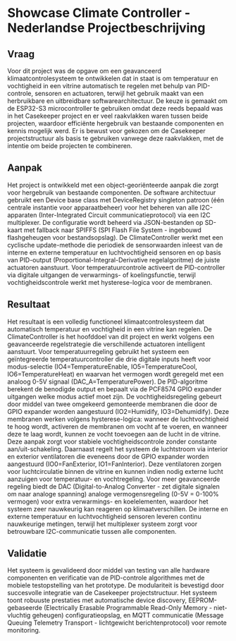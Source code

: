 # Showcase Climate Controller - Nederlandse Projectbeschrijving

## Vraag

Voor dit project was de opgave om een geavanceerd klimaatcontrolesysteem te ontwikkelen dat in staat is om temperatuur en vochtigheid in een vitrine automatisch te regelen met behulp van PID-controle, sensoren en actuatoren, terwijl het gebruik maakt van een herbruikbare en uitbreidbare softwarearchitectuur. De keuze is gemaakt om de ESP32-S3 microcontroller te gebruiken omdat deze reeds bepaald was in het Casekeeper project en er veel raakvlakken waren tussen beide projecten, waardoor efficiënte hergebruik van bestaande componenten en kennis mogelijk werd. Er is bewust voor gekozen om de Casekeeper projectstructuur als basis te gebruiken vanwege deze raakvlakken, met de intentie om beide projecten te combineren.

## Aanpak

Het project is ontwikkeld met een object-georiënteerde aanpak die zorgt voor hergebruik van bestaande componenten. De software architectuur gebruikt een Device base class met DeviceRegistry singleton patroon (één centrale instantie voor apparaatbeheer) voor het beheren van alle I2C-apparaten (Inter-Integrated Circuit communicatieprotocol) via een I2C multiplexer. De configuratie wordt beheerd via JSON-bestanden op SD-kaart met fallback naar SPIFFS (SPI Flash File System - ingebouwd flashgeheugen voor bestandsopslag). De ClimateController werkt met een cyclische update-methode die periodiek de sensorwaarden inleest van de interne en externe temperatuur en luchtvochtigheid sensoren en op basis van PID-output (Proportional-Integral-Derivative regelalgoritme) de juiste actuatoren aanstuurt. Voor temperatuurcontrole activeert de PID-controller via digitale uitgangen de verwarmings- of koelingsfunctie, terwijl vochtigheidscontrole werkt met hysterese-logica voor de membranen.

## Resultaat

Het resultaat is een volledig functioneel klimaatcontrolesysteem dat automatisch temperatuur en vochtigheid in een vitrine kan regelen. De ClimateController is het hoofddoel van dit project en werkt volgens een geavanceerde regelstrategie die verschillende actuatoren intelligent aanstuurt. Voor temperatuurregeling gebruikt het systeem een geïntegreerde temperatuurcontroller die drie digitale inputs heeft voor modus-selectie (IO4=TemperatureEnable, IO5=TemperatureCool, IO6=TemperatureHeat) en waarvan het vermogen wordt geregeld met een analoog 0-5V signaal (DAC_A=TemperaturePower). De PID-algoritme berekent de benodigde output en bepaalt via de PCF8574 GPIO expander uitgangen welke modus actief moet zijn. De vochtigheidsregeling gebeurt door middel van twee omgekeerd gemonteerde membranen die door de GPIO expander worden aangestuurd (IO2=Humidify, IO3=Dehumidify). Deze membranen werken volgens hysterese-logica: wanneer de luchtvochtigheid te hoog wordt, activeren de membranen om vocht af te voeren, en wanneer deze te laag wordt, kunnen ze vocht toevoegen aan de lucht in de vitrine. Deze aanpak zorgt voor stabiele vochtigheidscontrole zonder constante aan/uit-schakeling. Daarnaast regelt het systeem de luchtstroom via interior en exterior ventilatoren die eveneens door de GPIO expander worden aangestuurd (IO0=FanExterior, IO1=FanInterior). Deze ventilatoren zorgen voor luchtcirculatie binnen de vitrine en kunnen indien nodig externe lucht aanzuigen voor temperatuur- en vochtregeling. Voor meer geavanceerde regeling biedt de DAC (Digital-to-Analog Converter - zet digitale signalen om naar analoge spanning) analoge vermogensregeling (0-5V = 0-100% vermogen) voor extra verwarmings- en koelelementen, waardoor het systeem zeer nauwkeurig kan reageren op klimaatverschillen. De interne en externe temperatuur en luchtvochtigheid sensoren leveren continu nauwkeurige metingen, terwijl het multiplexer systeem zorgt voor betrouwbare I2C-communicatie tussen alle componenten.

## Validatie

Het systeem is gevalideerd door middel van testing van alle hardware componenten en verificatie van de PID-controle algorithmes met de mobiele testopstelling van het prototype. De modulariteit is bevestigd door succesvolle integratie van de Casekeeper projectstructuur. Het systeem toont robuuste prestaties met automatische device discovery, EEPROM-gebaseerde (Electrically Erasable Programmable Read-Only Memory - niet-vluchtig geheugen) configuratieopslag, en MQTT communicatie (Message Queuing Telemetry Transport - lichtgewicht berichtenprotocol) voor remote monitoring.
